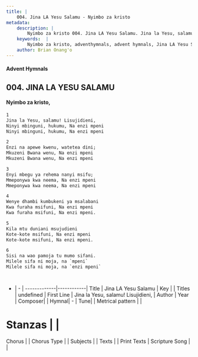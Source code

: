 ```yaml
---
title: |
    004. Jina LA Yesu Salamu - Nyimbo za kristo
metadata:
    description: |
        Nyimbo za kristo 004. Jina LA Yesu Salamu. Jina la Yesu, salamu! Lisujidieni, Ninyi mbinguni, hukumu, Na enzi mpeni Ninyi mbinguni, hukumu, Na enzi mpeni  
    keywords:  |
        Nyimbo za kristo, adventhymnals, advent hymnals, Jina LA Yesu Salamu, Jina la Yesu, salamu! Lisujidieni,. 
    author: Brian Onang'o
---
```


#### Advent Hymnals
## 004. JINA LA YESU SALAMU
####  Nyimbo za kristo,

```txt
1
Jina la Yesu, salamu! Lisujidieni,
Ninyi mbinguni, hukumu, Na enzi mpeni
Ninyi mbinguni, hukumu, Na enzi mpeni

2
Enzi na apewe kwenu, watetea dini;
Mkuzeni Bwana wenu, Na enzi mpeni
Mkuzeni Bwana wenu, Na enzi mpeni

3
Enyi mbegu ya rehema nanyi msifu;
Mmeponywa kwa neema, Na enzi mpeni
Mmeponywa kwa neema, Na enzi mpeni

4
Wenye dhambi kumbukeni ya msalabani
Kwa furaha msifuni, Na enzi mpeni
Kwa furaha msifuni, Na enzi mpeni.

5
Kila mtu duniani msujudieni
Kote-kote msifuni, Na enzi mpeni
Kote-kote msifuni, Na enzi mpeni.

6
Sisi na wao pamoja tu mumo sifani.
Milele sifa ni moja, na `mpeni`
Milele sifa ni moja, na `enzi mpeni`




```

- |   -  |
-------------|------------|
Title | Jina LA Yesu Salamu |
Key |  |
Titles | undefined |
First Line | Jina la Yesu, salamu! Lisujidieni, |
Author | 
Year | 
Composer| |
Hymnal|  - |
Tune|  |
Metrical pattern | |
# Stanzas |  |
Chorus |  |
Chorus Type |  |
Subjects | |
Texts |  |
Print Texts | 
Scripture Song |  |
    
